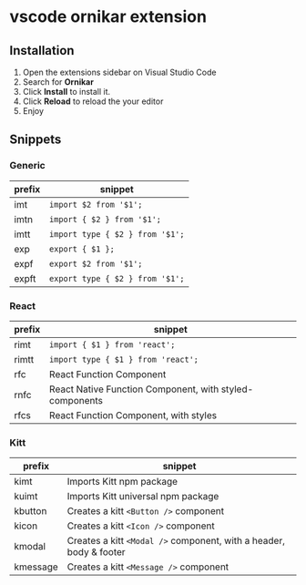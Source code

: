 # vscode ornikar extension

## Installation

1.  Open the extensions sidebar on Visual Studio Code
2.  Search for **Ornikar**
3.  Click **Install** to install it.
4.  Click **Reload** to reload the your editor
5.  Enjoy

## Snippets

### Generic

| prefix | snippet                         |
| ------ | ------------------------------- |
| imt    | `import $2 from '$1';`          |
| imtn   | `import { $2 } from '$1';`      |
| imtt   | `import type { $2 } from '$1';` |
| exp    | `export { $1 };`                |
| expf   | `export $2 from '$1';`          |
| expft  | `export type { $2 } from '$1';` |

### React

| prefix | snippet                                                 |
| ------ | ------------------------------------------------------- |
| rimt   | `import { $1 } from 'react';`                           |
| rimtt  | `import type { $1 } from 'react';`                      |
| rfc    | React Function Component                                |
| rnfc   | React Native Function Component, with styled-components |
| rfcs   | React Function Component, with styles                   |

### Kitt

| prefix   | snippet                                                            |
| -------- | ------------------------------------------------------------------ |
| kimt     | Imports Kitt npm package                                           |
| kuimt    | Imports Kitt universal npm package                                 |
| kbutton  | Creates a kitt `<Button />` component                              |
| kicon    | Creates a kitt `<Icon />` component                                |
| kmodal   | Creates a kitt `<Modal />` component, with a header, body & footer |
| kmessage | Creates a kitt `<Message />` component                             |
